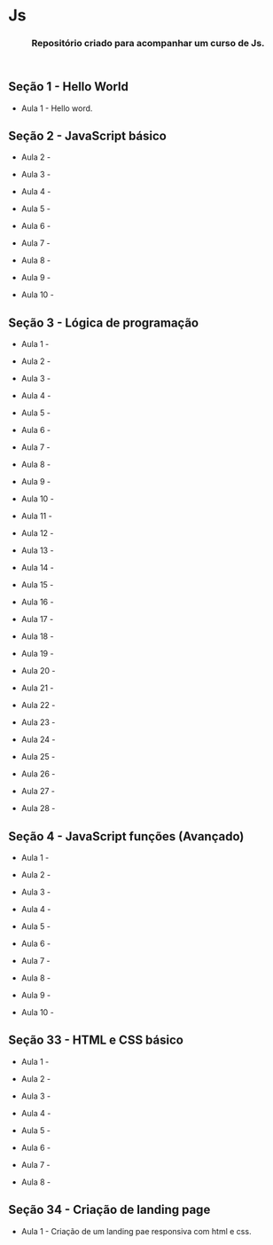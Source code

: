 # Js

<body>
  <header>
    <h3>Repositório criado para acompanhar um curso de Js.</h3> 
  </header>

  <article>
    <section>
      <h2>Seção 1 - Hello World</h2>
      <ul><li><p> Aula 1 - Hello word.</p></li></ul>
    </section>
    <section>
      <h2>Seção 2 - JavaScript básico</h2>
      <ul>
        <li><p> Aula 2 - </p></li>
        <li><p> Aula 3 - </p></li>
        <li><p> Aula 4 - </p></li>
        <li><p> Aula 5 - </p></li>
        <li><p> Aula 6 - </p></li>
        <li><p> Aula 7 - </p></li>
        <li><p> Aula 8 - </p></li>
        <li><p> Aula 9 - </p></li>
        <li><p> Aula 10 - </p></li>
      </ul>
    </section>
    <section>
      <h2>Seção 3 - Lógica de programação</h2>
      <ul>
        <li><p> Aula 1 - </p></li>
        <li><p> Aula 2 - </p></li>
        <li><p> Aula 3 - </p></li>
        <li><p> Aula 4 - </p></li>
        <li><p> Aula 5 - </p></li>
        <li><p> Aula 6 - </p></li>
        <li><p> Aula 7 - </p></li>
        <li><p> Aula 8 - </p></li>
        <li><p> Aula 9 - </p></li>
        <li><p> Aula 10 - </p></li>
        <li><p> Aula 11 - </p></li>
        <li><p> Aula 12 - </p></li>
        <li><p> Aula 13 - </p></li>
        <li><p> Aula 14 - </p></li>
        <li><p> Aula 15 - </p></li>
        <li><p> Aula 16 - </p></li>
        <li><p> Aula 17 - </p></li>
        <li><p> Aula 18 - </p></li>
        <li><p> Aula 19 - </p></li>
        <li><p> Aula 20 - </p></li>
        <li><p> Aula 21 - </p></li>
        <li><p> Aula 22 - </p></li>
        <li><p> Aula 23 - </p></li>
        <li><p> Aula 24 - </p></li>  
        <li><p> Aula 25 - </p></li>
        <li><p> Aula 26 - </p></li>
        <li><p> Aula 27 - </p></li>
        <li><p> Aula 28 - </p></li>
      </ul>
    </section>
    <section>
      <h2>Seção 4 - JavaScript funções (Avançado)</h2>
      <ul>
        <li><p> Aula 1 - </p></li>
        <li><p> Aula 2 - </p></li>
        <li><p> Aula 3 - </p></li>
        <li><p> Aula 4 - </p></li>
        <li><p> Aula 5 - </p></li>
        <li><p> Aula 6 - </p></li>
        <li><p> Aula 7 - </p></li>
        <li><p> Aula 8 - </p></li>
        <li><p> Aula 9 - </p></li>
        <li><p> Aula 10 - </p></li>
     </ul>
   </section>  
   <section>
     <h2>Seção 33 - HTML e CSS básico</h2>
     <ul>
        <li><p> Aula 1 - </p></li>
        <li><p> Aula 2 - </p></li>
        <li><p> Aula 3 - </p></li>
        <li><p> Aula 4 - </p></li>
        <li><p> Aula 5 - </p></li>
        <li><p> Aula 6 - </p></li>
        <li><p> Aula 7 - </p></li>
        <li><p> Aula 8 - </p></li>
     </ul>
    </section>
    <section>
      <h2>Seção 34 - Criação de landing page</h2>
      <ul>
        <li><p> Aula 1 - Criação de um landing pae responsiva com html e css. </p></li>
      </ul>
    </section>  
  </article>
</body>
